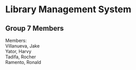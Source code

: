 # Library Management System
## Group 7 Members
Members:<br />
Villanueva, Jake<br />
Yator, Harvy<br />
Tadifa, Rocher<br />
Ramento, Ronald<br />
